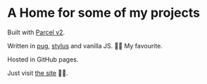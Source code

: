 # A Home for some of my projects

Built with [Parcel v2](https://parceljs.org/).

Written in [pug](https://pugjs.org/), [stylus](https://stylus-lang.com/) and vanilla JS. 🧙‍♂️ My favourite.

Hosted in GitHub pages.

Just visit [the site](https://rubenvar.github.io/) 🤷‍♂️.
